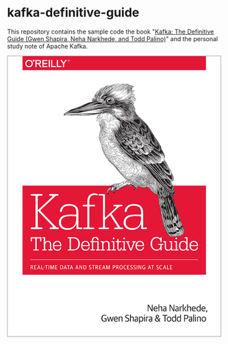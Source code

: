 # kafka-definitive-guide

This repository contains the sample code the book "[Kafka: The Definitive Guide (Gwen Shapira, Neha Narkhede, and Todd Palino)](http://shop.oreilly.com/product/0636920044123.do)" and the personal study note of Apache Kafka.

![](docs/pics/book-cover.jpg)
